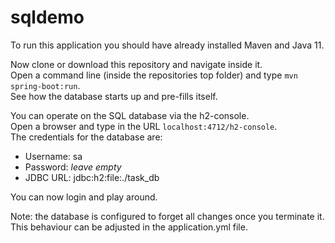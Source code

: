# sqldemo

To run this application you should have already installed Maven and Java 11.

Now clone or download this repository and navigate inside it.  
Open a command line (inside the repositories top folder) and type `mvn spring-boot:run`.   
See how the database starts up and pre-fills itself.

You can operate on the SQL database via the h2-console.  
Open a browser and type in the URL `localhost:4712/h2-console`.  
The credentials for the database are:
- Username: sa
- Password: *leave empty*
- JDBC URL: jdbc:h2:file:./task_db

You can now login and play around.

Note: the database is configured to forget all changes once you terminate it. This behaviour can be adjusted in the application.yml file.
